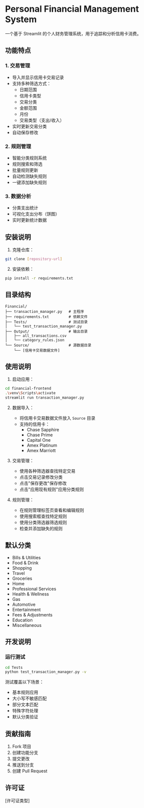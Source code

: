 # Personal Financial Management System

一个基于 Streamlit 的个人财务管理系统，用于追踪和分析信用卡消费。

## 功能特点

### 1. 交易管理
- 导入并显示信用卡交易记录
- 支持多种筛选方式：
  - 日期范围
  - 信用卡类型
  - 交易分类
  - 金额范围
  - 月份
  - 交易类型（支出/收入）
- 实时更新交易分类
- 自动保存修改

### 2. 规则管理
- 智能分类规则系统
- 规则搜索和筛选
- 批量规则更新
- 自动检测缺失规则
- 一键添加缺失规则

### 3. 数据分析
- 分类支出统计
- 可视化支出分布（饼图）
- 实时更新统计数据

## 安装说明

1. 克隆仓库：
```bash
git clone [repository-url]
```

2. 安装依赖：
```bash
pip install -r requirements.txt
```

## 目录结构
```
Financial/
├── transaction_manager.py   # 主程序
├── requirements.txt         # 依赖文件
├── Tests/                   # 测试目录
│   └── test_transaction_manager.py
├── Output/                  # 输出目录
│   ├── all_transactions.csv
│   └── category_rules.json
└── Source/                  # 源数据目录
    └── [信用卡交易数据文件]
```

## 使用说明

1. 启动应用：
```bash
cd financial-frontend
.\venv\Scripts\activate
streamlit run transaction_manager.py
```

2. 数据导入：
   - 将信用卡交易数据文件放入 `Source` 目录
   - 支持的信用卡：
     - Chase Sapphire
     - Chase Prime
     - Capital One
     - Amex Platinum
     - Amex Marriott

3. 交易管理：
   - 使用各种筛选器查找特定交易
   - 点击交易记录修改分类
   - 点击"保存更改"保存修改
   - 点击"应用现有规则"应用分类规则

4. 规则管理：
   - 在规则管理标签页查看和编辑规则
   - 使用搜索框查找特定规则
   - 使用分类筛选器筛选规则
   - 检查并添加缺失的规则

## 默认分类
- Bills & Utilities
- Food & Drink
- Shopping
- Travel
- Groceries
- Home
- Professional Services
- Health & Wellness
- Gas
- Automotive
- Entertainment
- Fees & Adjustments
- Education
- Miscellaneous

## 开发说明

### 运行测试
```bash
cd Tests
python test_transaction_manager.py -v
```

测试覆盖以下场景：
- 基本规则应用
- 大小写不敏感匹配
- 部分文本匹配
- 特殊字符处理
- 默认分类验证

## 贡献指南
1. Fork 项目
2. 创建功能分支
3. 提交更改
4. 推送到分支
5. 创建 Pull Request

## 许可证
[许可证类型] 